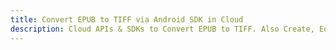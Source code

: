 ---title: Convert EPUB to TIFF via Android SDK in Clouddescription: Cloud APIs & SDKs to Convert EPUB to TIFF. Also Create, Edit & Render Microsoft Word & OpenOffice documents in the Cloud.---